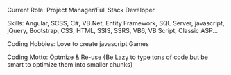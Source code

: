 
Current Role: Project Manager/Full Stack Developer

Skills: Angular, SCSS, C#, VB.Net, Entity Framework, SQL Server, javascript, jQuery, Bootstrap, CSS, HTML, SSIS, SSRS, VB6, VB Script, Classic ASP...

Coding Hobbies: Love to create javascript Games

Coding Motto: Optmize & Re-use {Be Lazy to type tons of code but be smart to optimize them into smaller chunks}

<!--
**MatrixParticle/MatrixParticle** is a ✨ _special_ ✨ repository because its `README.md` (this file) appears on your GitHub profile.

Here are some ideas to get you started:

- 🔭 I’m currently working on ...
- 🌱 I’m currently learning ...
- 👯 I’m looking to collaborate on ...
- 🤔 I’m looking for help with ...
- 💬 Ask me about ...
- 📫 How to reach me: ...
- 😄 Pronouns: ...
- ⚡ Fun fact: ...
-->
